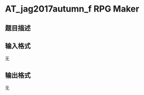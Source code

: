 # AT_jag2017autumn_f RPG Maker

## 题目描述

[problemUrl]: https://atcoder.jp/contests/jag2017autumn/tasks/jag2017autumn_f

## 输入格式

无

## 输出格式

无